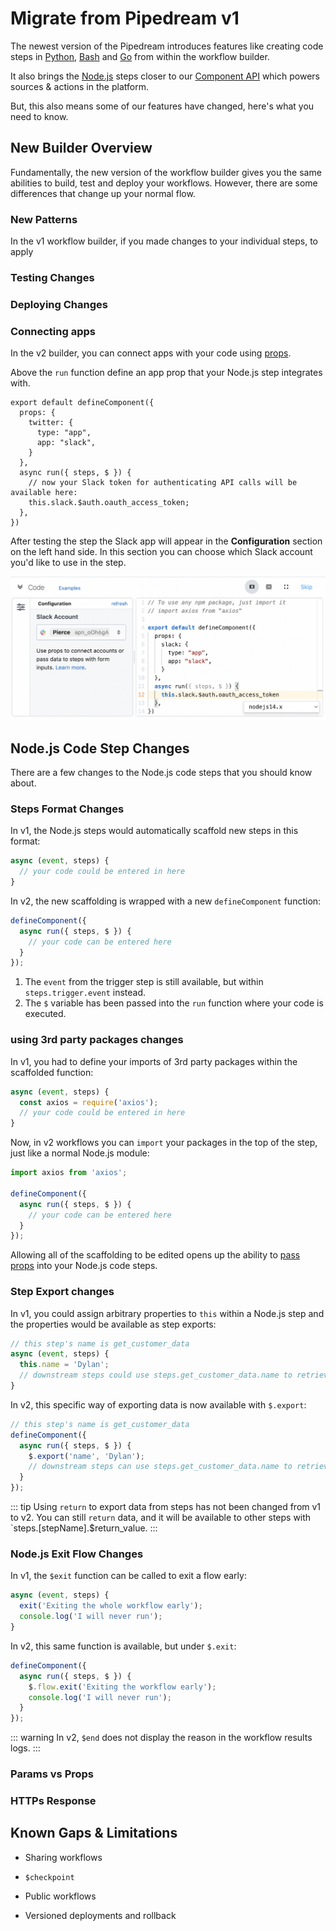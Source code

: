 # Migrate from Pipedream v1

The newest version of the Pipedream introduces features like creating code steps in [Python](/code/python), [Bash](/code/bash) and [Go](/code/go) from within the workflow builder.

It also brings the [Node.js](/code/nodes) steps closer to our [Component API](/components/) which powers sources & actions in the platform.

But, this also means some of our features have changed, here's what you need to know.

## New Builder Overview

Fundamentally, the new version of the workflow builder gives you the same abilities to build, test and deploy your workflows. However, there are some differences that change up your normal flow.

### New Patterns

In the v1 workflow builder, if you made changes to your individual steps, to apply

### Testing Changes

### Deploying Changes

### Connecting apps

In the v2 builder, you can connect apps with your code using [props](/components/props).

Above the `run` function define an app prop that your Node.js step integrates with.

```
export default defineComponent({
  props: {
    twitter: {
      type: "app",
      app: "slack",
    }
  },
  async run({ steps, $ }) {
    // now your Slack token for authenticating API calls will be available here:
    this.slack.$auth.oauth_access_token;
  },
})
```

After testing the step the Slack app will appear in the **Configuration** section on the left hand side. In this section you can choose which Slack account you'd like to use in the step.

<img src="./images/app-props-example.png" alt="Example of adding an app connection to a v2 Node.js step">

## Node.js Code Step Changes

There are a few changes to the Node.js code steps that you should know about.

### Steps Format Changes

In v1, the Node.js steps would automatically scaffold new steps in this format:

```javascript
async (event, steps) {
  // your code could be entered in here
}
```

In v2, the new scaffolding is wrapped with a new `defineComponent` function:

```javascript
defineComponent({
  async run({ steps, $ }) {
    // your code can be entered here
  }
});
```

1. The `event` from the trigger step is still available, but within `steps.trigger.event` instead.
2. The `$` variable has been passed into the `run` function where your code is executed.

### using 3rd party packages changes

In v1, you had to define your imports of 3rd party packages within the scaffolded function:

```javascript
async (event, steps) {
  const axios = require('axios');
  // your code could be entered in here
}
```

Now, in v2 workflows you can `import` your packages in the top of the step, just like a normal Node.js module:

```javascript
import axios from 'axios';

defineComponent({
  async run({ steps, $ }) {
    // your code can be entered here
  }
});
```

Allowing all of the scaffolding to be edited opens up the ability to [pass props](code/nodejs/#passing-props-to-code-steps) into your Node.js code steps.


### Step Export changes

In v1, you could assign arbitrary properties to `this` within a Node.js step and the properties would be available as step exports:

```javascript
// this step's name is get_customer_data
async (event, steps) {
  this.name = 'Dylan';
  // downstream steps could use steps.get_customer_data.name to retrieve 'Dylan'
}
```

In v2, this specific way of exporting data is now available with `$.export`:

```javascript
// this step's name is get_customer_data
defineComponent({
  async run({ steps, $ }) {
    $.export('name', 'Dylan');
    // downstream steps can use steps.get_customer_data.name to retrieve 'Dylan'
  }
});
```
::: tip
Using `return` to export data from steps has not been changed from v1 to v2. You can still `return` data, and it will be available to other steps with `steps.[stepName].$return_value.
:::

### Node.js Exit Flow Changes

In v1, the `$exit` function can be called to exit a flow early:

```javascript
async (event, steps) {
  exit('Exiting the whole workflow early');
  console.log('I will never run');
}
```

In v2, this same function is available, but under `$.exit`:

```javascript
defineComponent({
  async run({ steps, $ }) {
    $.flow.exit('Exiting the workflow early');
    console.log('I will never run');
  }
});
```

::: warning
In v2, `$end` does not display the reason in the workflow results logs.
::: 


### Params vs Props

### HTTPs Response

## Known Gaps & Limitations

* Sharing workflows

* `$checkpoint`

* Public workflows

* Versioned deployments and rollback



